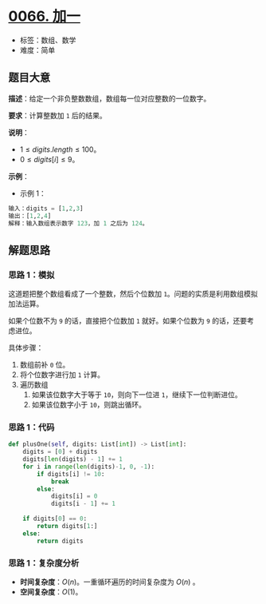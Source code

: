 # [0066. 加一](https://leetcode.cn/problems/plus-one/)

- 标签：数组、数学
- 难度：简单

## 题目大意

**描述**：给定一个非负整数数组，数组每一位对应整数的一位数字。

**要求**：计算整数加 `1` 后的结果。

**说明**：

- $1 \le digits.length \le 100$。
- $0 \le digits[i] \le 9$。

**示例**：

- 示例 1：

```Python
输入：digits = [1,2,3]
输出：[1,2,4]
解释：输入数组表示数字 123，加 1 之后为 124。
```

## 解题思路

### 思路 1：模拟

这道题把整个数组看成了一个整数，然后个位数加 `1`。问题的实质是利用数组模拟加法运算。

如果个位数不为 `9` 的话，直接把个位数加 `1` 就好。如果个位数为 `9` 的话，还要考虑进位。

具体步骤：

1. 数组前补 `0` 位。
2. 将个位数字进行加 `1` 计算。
3. 遍历数组
   1. 如果该位数字大于等于 `10`，则向下一位进 `1`，继续下一位判断进位。
   2. 如果该位数字小于 `10`，则跳出循环。

### 思路 1：代码

```Python
def plusOne(self, digits: List[int]) -> List[int]:
    digits = [0] + digits
    digits[len(digits) - 1] += 1
    for i in range(len(digits)-1, 0, -1):
        if digits[i] != 10:
            break
        else:
            digits[i] = 0
            digits[i - 1] += 1
        
    if digits[0] == 0:
        return digits[1:] 
    else:
        return digits
```

### 思路 1：复杂度分析

- **时间复杂度**：$O(n)$。一重循环遍历的时间复杂度为 $O(n)$ 。
- **空间复杂度**：$O(1)$。
